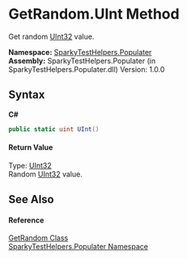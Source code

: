 # GetRandom.UInt Method 
 

Get random <a href="http://msdn2.microsoft.com/en-us/library/ctys3981" target="_blank">UInt32</a> value.

**Namespace:**&nbsp;<a href="N_SparkyTestHelpers_Populater">SparkyTestHelpers.Populater</a><br />**Assembly:**&nbsp;SparkyTestHelpers.Populater (in SparkyTestHelpers.Populater.dll) Version: 1.0.0

## Syntax

**C#**<br />
``` C#
public static uint UInt()
```


#### Return Value
Type: <a href="http://msdn2.microsoft.com/en-us/library/ctys3981" target="_blank">UInt32</a><br />Random <a href="http://msdn2.microsoft.com/en-us/library/ctys3981" target="_blank">UInt32</a> value.

## See Also


#### Reference
<a href="T_SparkyTestHelpers_Populater_GetRandom">GetRandom Class</a><br /><a href="N_SparkyTestHelpers_Populater">SparkyTestHelpers.Populater Namespace</a><br />